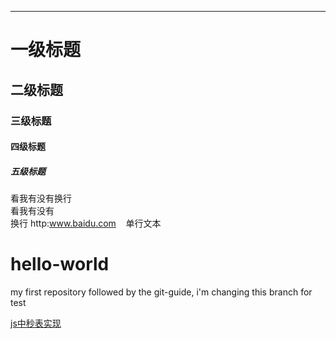


--------
# 一级标题
## 二级标题
### 三级标题
#### 四级标题
##### 五级标题
看我有没有换行<br>
看我有没有<br>换行
http:www.baidu.com
    单行文本
# hello-world
my first repository
followed by the git-guide, i'm changing this branch for test



<a href="">js中秒表实现</a>
